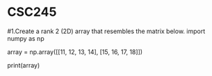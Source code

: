 # CSC245

#1.Create a rank 2 (2D) array that resembles the matrix below.
import numpy as np

array = np.array([[11, 12, 13, 14],
                 [15, 16, 17, 18]])

print(array)

